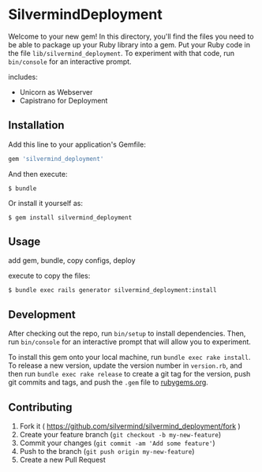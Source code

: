 # SilvermindDeployment

Welcome to your new gem! In this directory, you'll find the files you need to be able to package up your Ruby library into a gem. Put your Ruby code in the file `lib/silvermind_deployment`. To experiment with that code, run `bin/console` for an interactive prompt.

includes:

- Unicorn as Webserver
- Capistrano for Deployment

## Installation

Add this line to your application's Gemfile:

```ruby
gem 'silvermind_deployment'
```

And then execute:

    $ bundle

Or install it yourself as:

    $ gem install silvermind_deployment

## Usage

add gem, bundle, copy configs, deploy

execute to copy the files:

    $ bundle exec rails generator silvermind_deployment:install
    

## Development

After checking out the repo, run `bin/setup` to install dependencies. Then, run `bin/console` for an interactive prompt that will allow you to experiment.

To install this gem onto your local machine, run `bundle exec rake install`. To release a new version, update the version number in `version.rb`, and then run `bundle exec rake release` to create a git tag for the version, push git commits and tags, and push the `.gem` file to [rubygems.org](https://rubygems.org).

## Contributing

1. Fork it ( https://github.com/silvermind/silvermind_deployment/fork )
2. Create your feature branch (`git checkout -b my-new-feature`)
3. Commit your changes (`git commit -am 'Add some feature'`)
4. Push to the branch (`git push origin my-new-feature`)
5. Create a new Pull Request
